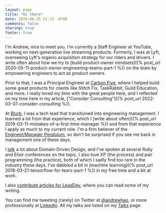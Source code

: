 ```yaml
---
layout: page
title: "Hi there"
date: 2020-08-25 21:13 -0700
comments: false
sharing: true
footer: true
---
```


I'm Andrew, nice to meet you. I'm currently a Staff Engineer at YouTube, working on next-generation live streaming products. Formerly, I was at Lyft, overseeing Lyft's organic acquisition strategy for our riders and drivers. I write often about how we try to [build product-owner mindsets]({% post_url 2020-05-11-product-owner-engineering-teams-part-1 %}) on the team by empowering engineers to act as product owners.

Prior to that, I was a Principal Engineer at [Carbon Five](https://www.carbonfive.com/), where I helped build some great products for clients like Stitch Fix, TaskRabbit, Guild Education, and more. I really loved my time with the great people here, and I reflected on my time here in my article, ["Consider Consulting"]({% post_url 2022-03-07-consider-consulting %}).

At [Blurb](https://www.blurb.com), I was a tech lead that transitioned into engineering management. I learned a lot from that experience, which I [write about often]({% post_url 2019-03-11-mistakes-of-a-first-time-manager %}) and from that experience I apply as much to my current role. I'm a firm believer of the [Engineer/Manager Pendulum](https://charity.wtf/2017/05/11/the-engineer-manager-pendulum/), so don't be surprised if you see me back in management one of these days.

I [talk](/talks) a lot about Domain-Driven Design, and I've spoken at several Ruby and Elixir conferences on the topic. I also love XP (the process) and pair programming (the practice), both of which I sadly find too rare in the industry these days. I've dabbled a bit in [machine learning]({% post_url 2018-03-21-tensorflow-for-tears-part-1 %}) in my free time and a bit at work.

I also [contribute articles for LeadDev](https://leaddev.com/community/andrew-hao), where you can read some of my writing.

You can find me tweeting (rarely) on Twitter at [@andrewhao](https://www.twitter.com/andrewhao), or more professionally at [LinkedIn](https://www.linkedin.com/in/andrewhao/). All my talks are listed on my [Talks](/talks) page.
